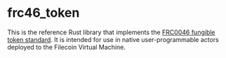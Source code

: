 # frc46_token

This is the reference Rust library that implements the
[FRC0046 fungible token standard](https://github.com/filecoin-project/FIPs/blob/master/FRCs/frc-0046.md).
It is intended for use in native user-programmable actors deployed to the
Filecoin Virtual Machine.
